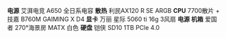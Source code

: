 **电源** 艾湃电竞 A650 全日系电容
**散热** 利民AX120 R SE ARGB
**CPU** 7700散片  + 技嘉 B760M GAIMING X D4
**显卡** 万丽 星际 5060 ti 16g 3风扇
**电源** 
**机箱** 爱国者 270°海景房 MATX 白色
**硬盘** 铠侠 SD10 1TB PCle 4.0
